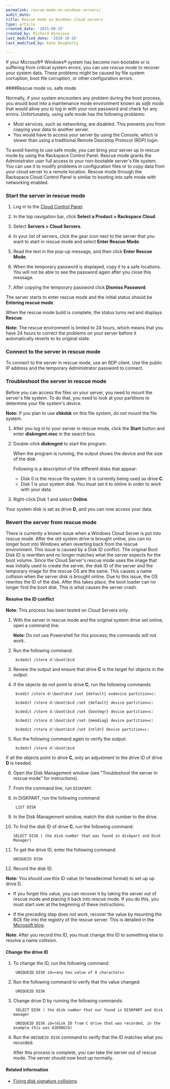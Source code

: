 ```yaml
---
permalink: rescue-mode-on-windows-servers/
audit_date:
title: Rescue mode on Windows cloud servers
type: article
created_date: '2015-09-15'
created_by: Richard Hinojosa
last_modified_date: '2018-10-26'
last_modified_by: Kate Dougherty

---
```


If your Microsoft&reg; Windows&reg; system has become non-bootable or is
suffering from critical system errors, you can use *rescue mode* to recover
your system data. These problems might be caused by file system corruption,
boot file corruption, or other configuration errors.

####Rescue mode vs. safe mode

Normally, if your system encounters any problem during the boot process, you
would boot into a maintenance mode environment known as *safe mode* that would
allow you to log in with your root password and check for any errors.
Unfortunately, using safe mode has the following problems:

-   Most services, such as networking, are disabled. This prevents
    you from copying your data to another server.
-   You would have to access your server by using the Console, which is
    slower than using a traditional Remote Descktop Protocol (RDP) login.

To avoid having to use safe mode, you can bring your server up in
rescue mode by using the Rackspace Control Panel. Rescue mode grants the
Administrator user full access to your non-bootable server's file system.
You can use it to modify problems in configuration files or to copy data from
your cloud server to a remote location. Rescue mode through the Rackspace Cloud
Control Panel is similar to booting into safe mode with networking enabled.

### Start the server in rescue mode

1.  Log in to the [Cloud Control Panel](https://login.rackspace.com).

2.  In the top navigation bar, click **Select a Product > Rackspace Cloud**.

3.  Select **Servers > Cloud Servers**.

4.  In your list of servers, click the gear icon next to the server
    that you want to start in rescue mode and select **Enter Rescue Mode**.

5.  Read the text in the pop-up message, and then click **Enter Rescue Mode**.

6.  When the temporary password is displayed, copy it to a safe locations. You
    will not be able to see the password again after you close this message.

7.  After copying the temporary password click **Dismiss Password**.

   The server starts to enter rescue mode and the initial status should be **Entering rescue mode**.

   When the rescue mode build is complete, the status turns red and displays **Rescue**.

   **Note:** The rescue environment is limited to 24 hours, which means that you
   have 24 hours to correct the problems on your server before it automatically
   reverts to its original state.

### Connect to the server in rescue mode

To connect to the server in rescue mode, use an RDP client. Use the public IP address and the temporary Administrator
password to connect.


### Troubleshoot the server in rescue mode

Before you can access the files on your server, you need to mount the
server's file system. To do that, you need to look at your partitions
to determine your file system's device.

**Note:** If you plan to use **chkdsk** on this file system, *do not mount* the file system.

1. After you log in to your server in rescue mode, click the **Start** button
   and enter **diskmgmt.msc** in the search box.

2. Double-click **diskmgmt** to start the program.

   When the program is running, the output shows the device and the size of
   the disk.

   Following is a description of the different disks that appear:

      - Disk 0 is the rescue file system. It is currently being used as drive **C**.
      - Disk 1 is your system disk. You must set it to online in order to work with your data.

3.  Right-click Disk 1 and select **Online**.

   Your system disk is set as drive **D**, and you can now access your data.

### Revert the server from rescue mode

There is currently a known issue when a Windows Cloud Server is put into rescue
mode. After the old system drive is brought online, you can no longer boot
into Windows when reverting back from the rescue environment. This issue is
caused by a Disk ID conflict. The original Boot Disk ID is rewritten and no
longer matches what the server expects for the boot volume. Since the Cloud
Server's rescue mode uses the image that was initially used to create the server,
the disk ID of the server and the temporary image for the rescue OS are the same.
This causes a name collision when the server disk is brought online. Due to this
issue, the OS rewrites the ID of the disk. After this takes place, the boot
loader can no longer find the boot disk. This is what causes the server crash.

#### Resolve the ID conflict

**Note**: This process has been tested on Cloud Servers only.

1. With the server in rescue mode and the original system drive set online, open a command line.

   **Note**: Do not use Powershell for this process; the commands will not work.

2. Run the following command:

        bcdedit /store d:\boot\bcd

3. Review the output and ensure that drive **C** is the target for objects in the output.

4. If the objects do not point to drive **C**, run the following commands:

        bcedit /store d:\boot\bcd /set {default} osdevice partition=c:

        bcdedit /store d:\boot\bcd /set {default} device partition=c:

        bcdedit /store d:\boot\bcd /set {bootmgr} device partition=c:

        bcdedit /store d:\boot\bcd /set {memdiag} device partition=c:

        bcdedit /store d:\boot\bcd /set {ntldr} device partition=c:

5. Run the following command again to verify the output:

        bcdedit /store d:\boot\bcd

  If all the objects point to drive **C**, only an adjustment to the drive ID of drive **D** is needed.

6. Open the Disk Management window (see "Troubleshoot the server in rescue mode" for instructions).

7. From the command line, run `DISKPART`.

8. In DISKPART, run the following command:

        LIST DISK

9. In the Disk Management window, match the disk number to the drive.

10. To find the disk ID of drive **C**, run the following command:

        SELECT DISK ( the disk number that was found in diskpart and Disk Manager)

11. To get the drive ID, enter the following command:

        UNIQUEID DISK

12. Record the disk ID.

   **Note:** You should use this ID value (in hexadecimal format) to set up up drive D.

   - If you forget this value, you can recover it by taking the server out of
      rescue mode and placing it back into rescue mode. If you do this, you must
      start over at the beginning of  these instructions.

   - If the preceding step does not work, recover the value by mounting the BCE
     file into the registry of the rescue server. This is detailed in the
     [Microsoft blog](https://blogs.technet.microsoft.com/markrussinovich/2011/11/06/fixing-disk-signature-collisions/).

   **Note**: After you record this ID, you must change this ID to something else to resolve a name collision.

#### Change the drive ID

1. To change the ID, run the following command:

        UNIQUEID DISK id=<any hex value of 8 characters>

2. Run the following command to verify that the value changed:

        UNIQUEID DISK

3. Change drive D by running the following commands:

        SELECT DISK ( the disk number that our found in DISKPART and disk manager

        UNIQUEID DISK id=(disk ID from C drive that was recorded, in the example this was 42D9DECD)

4. Run the `UNIQUEID DISK` command to verify that the ID matches what you recorded.

   After this process is complete, you can take the server out of rescue mode. The server should now boot up normally.

#### Related information

- [Fixing disk signature collisions](https://blogs.technet.microsoft.com/markrussinovich/2011/11/06/fixing-disk-signature-collisions/)
